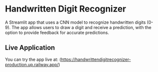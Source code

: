 # Handwritten Digit Recognizer

A Streamlit app that uses a CNN model to recognize handwritten digits (0-9). The app allows users to draw a digit and receive a prediction, with the option to provide feedback for accurate predictions.

## Live Application

You can try the app live at: (https://handwrittendigitrecognizer-production.up.railway.app/)
